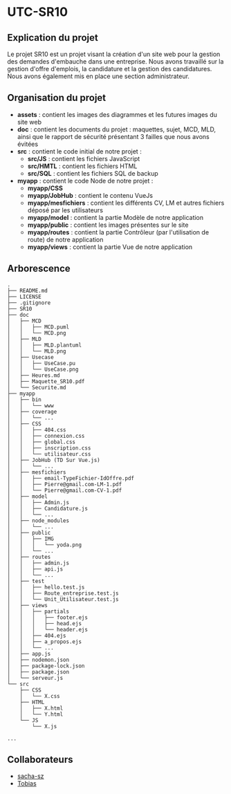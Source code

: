 # UTC-SR10

## Explication du projet
Le projet SR10 est un projet visant la création d'un site web pour la gestion des demandes d'embauche dans une entreprise.
Nous avons travaillé sur la gestion d'offre d'emplois, la candidature et la gestion des candidatures.
Nous avons également mis en place une section administrateur.

## Organisation du projet
- **assets** : contient les images des diagrammes et les futures images du site web
- **doc** : contient les documents du projet : maquettes, sujet, MCD, MLD, ainsi que le rapport de sécurité présentant 3 failles que nous avons évitées
- **src** : contient le code initial de notre projet :
  - **src/JS** : contient les fichiers JavaScript
  - **src/HMTL** : contient les fichiers HTML
  - **src/SQL** : contient les fichiers SQL de backup
- **myapp** : contient le code Node de notre projet :
  - **myapp/CSS**
  - **myapp/JobHub** : contient le contenu VueJs
  - **myapp/mesfichiers** : contient les différents CV, LM et autres fichiers déposé par les utilisateurs
  - **myapp/model** : contient la partie Modèle de notre application
  - **myapp/public** : contient les images présentes sur le site
  - **myapp/routes** : contient la partie Contrôleur (par l'utilisation de route) de notre application
  - **myapp/views** : contient la partie Vue de notre application

## Arborescence
```
.
├── README.md
├── LICENSE
├── .gitignore
├── SR10
├── doc
│   ├── MCD
│   │   ├── MCD.puml
│   │   └── MCD.png
│   ├── MLD
│   │   ├── MLD.plantuml
│   │   └── MLD.png
│   ├── Usecase
│   │   ├── UseCase.pu
│   │   └── UseCase.png
│   ├── Heures.md
│   ├── Maquette_SR10.pdf
│   └── Securite.md
├── myapp
│   ├── bin
│   │   └── www
│   ├── coverage
│   │   └── ...
│   ├── CSS
│   │   ├── 404.css
│   │   ├── connexion.css
│   │   ├── global.css
│   │   ├── inscription.css
│   │   └── utilisateur.css
│   ├── JobHub (TD Sur Vue.js)
│   │   └── ...
│   ├── mesfichiers
│   │   ├── email-TypeFichier-IdOffre.pdf
│   │   ├── Pierre@gmail.com-LM-1.pdf
│   │   └── Pierre@gmail.com-CV-1.pdf
│   ├── model
│   │   ├── Admin.js
│   │   ├── Candidature.js
│   │   └── ...
│   ├── node_modules
│   │   └── ...
│   ├── public
│   │   ├── IMG
│   │   │   └── yoda.png
│   │   └── ...
│   ├── routes
│   │   ├── admin.js
│   │   ├── api.js
│   │   └── ...
│   ├── test
│   │   ├── hello.test.js
│   │   ├── Route_entreprise.test.js
│   │   └── Unit_Utilisateur.test.js
│   ├── views
│   │   ├── partials
│   │   │   ├── footer.ejs
│   │   │   ├── head.ejs
│   │   │   └── header.ejs
│   │   ├── 404.ejs
│   │   ├── a_propos.ejs
│   │   └── ...
│   ├── app.js
│   ├── nodemon.json
│   ├── package-lock.json
│   ├── package.json
│   └── serveur.js
└── src
    ├── CSS
    │   └── X.css
    ├── HTML
    │   ├── X.html
    │   └── Y.html
    └── JS
        └── X.js

...
```

## Collaborateurs
- [sacha-sz](github.com/sacha-sz)
- [Tobias](github.com/TobiasInfo)
